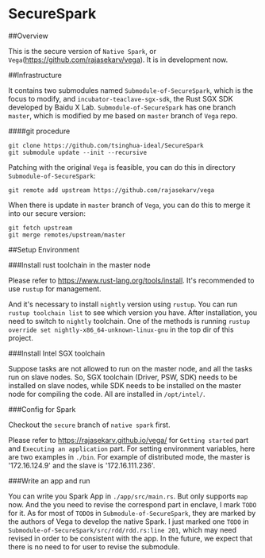 SecureSpark
===

##Overview

This is the secure version of `Native Spark`, or `Vega`(https://github.com/rajasekarv/vega). It is in development now.

##Infrastructure

It contains two submodules named `Submodule-of-SecureSpark`, which is the focus to modify, and `incubator-teaclave-sgx-sdk`, the Rust SGX SDK developed by Baidu X Lab. `Submodule-of-SecureSpark` has one branch `master`, which is modified by me based on `master` branch of `Vega` repo.

####git procedure

```
git clone https://github.com/tsinghua-ideal/SecureSpark
git submodule update --init --recursive
```

Patching with the original `Vega` is feasible, you can do this in directory `Submodule-of-SecureSpark`:
```
git remote add upstream https://github.com/rajasekarv/vega
```
When there is update in `master` branch of `Vega`, you can do this to merge it into our secure version: 
```
git fetch upstream
git merge remotes/upstream/master
```

##Setup Environment

###Install rust toolchain in the master node

Please refer to https://www.rust-lang.org/tools/install. It's recommended to use `rustup` for management. 

And it's necessary to install `nightly` version using `rustup`. You can run `rustup toolchain list` to see which version you have. After installation, you need to switch to `nightly` toolchain. One of the methods is running `rustup override set nightly-x86_64-unknown-linux-gnu` in the top dir of this project.

###Install Intel SGX toolchain

Suppose tasks are not allowed to run on the master node, and all the tasks run on slave nodes. So, SGX toolchain (Driver, PSW, SDK) needs to be installed on slave nodes, while SDK needs to be installed on the master node for compiling the code. All are installed in `/opt/intel/`.

###Config for Spark

Checkout the `secure` branch of `native spark` first.

Please refer to https://rajasekarv.github.io/vega/ for `Getting started` part and `Executing an application` part. For setting environment variables, here are two examples in `./bin`. For example of distributed mode, the master is '172.16.124.9' and the slave is '172.16.111.236'.

###Write an app and run

You can write you Spark App in `./app/src/main.rs`. But only supports `map` now. And the you need to revise the correspond part in enclave, I mark `TODO` for it. As for most of `TODO`s in `Submodule-of-SecureSpark`, they are marked by the authors of Vega to develop the native Spark. I just marked one `TODO` in `Submodule-of-SecureSpark/src/rdd/rdd.rs:line 201`, which may need revised in order to be consistent with the app. In the future, we expect that there is no need to for user to revise the submodule.

